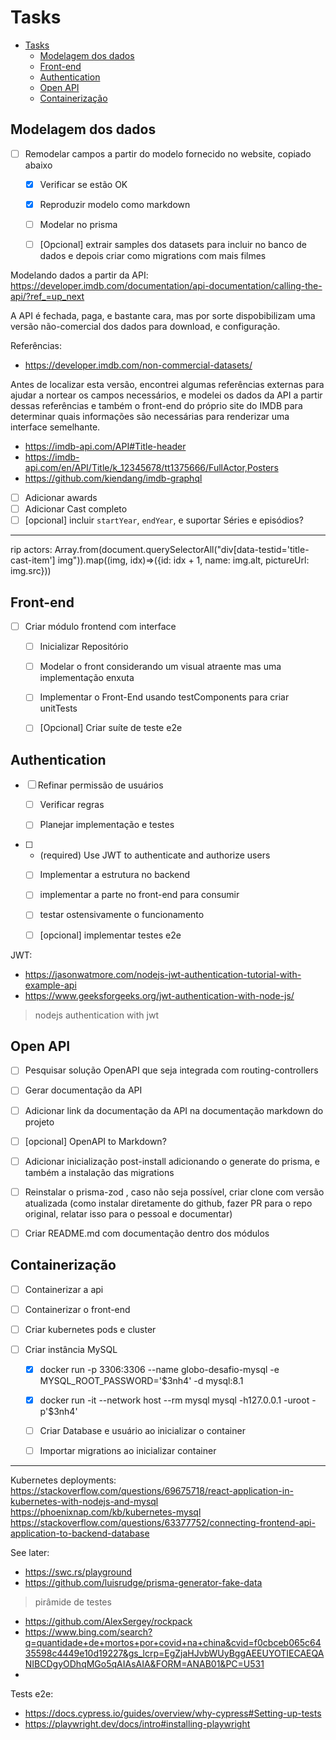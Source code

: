 # Tasks

- [Tasks](#tasks)
  - [Modelagem dos dados](#modelagem-dos-dados)
  - [Front-end](#front-end)
  - [Authentication](#authentication)
  - [Open API](#open-api)
  - [Containerização](#containerização)


## Modelagem dos dados


- [ ] Remodelar campos a partir do modelo fornecido no website, copiado abaixo
  - [x] Verificar se estão OK
  - [x] Reproduzir modelo como markdown
  - [ ] Modelar no prisma
  - [ ] [Opcional] extrair samples dos datasets para incluir no banco de dados e depois criar como migrations com mais filmes


Modelando dados a partir da API:
https://developer.imdb.com/documentation/api-documentation/calling-the-api/?ref_=up_next

A API é fechada, paga, e bastante cara, mas por sorte dispobibilizam uma versão não-comercial dos dados para download, e configuração.

Referências:
* https://developer.imdb.com/non-commercial-datasets/

Antes de localizar esta versão, encontrei algumas referências externas para ajudar a nortear os campos necessários, e modelei os dados da API a partir dessas referências e também o front-end do próprio site do IMDB para determinar quais informações são necessárias para renderizar uma interface semelhante.

* https://imdb-api.com/API#Title-header
* https://imdb-api.com/en/API/Title/k_12345678/tt1375666/FullActor,Posters
* https://github.com/kiendang/imdb-graphql



- [ ] Adicionar awards
- [ ] Adicionar Cast completo
- [ ] [opcional] incluir `startYear`, `endYear`, e suportar Séries e episódios?

---
rip actors:
Array.from(document.querySelectorAll("div[data-testid='title-cast-item'] img")).map((img, idx)=>({id: idx + 1, name: img.alt, pictureUrl: img.src}))


## Front-end

- [ ] Criar módulo frontend com interface
  - [ ] Inicializar Repositório
  - [ ] Modelar o front considerando um visual atraente mas uma implementação enxuta
  - [ ] Implementar o Front-End usando testComponents para criar unitTests
  - [ ] [Opcional] Criar suíte de teste e2e



## Authentication

- [ ] Refinar permissão de usuários
  - [ ] Verificar regras
  - [ ] Planejar implementação e testes


- [ ] - (required) Use JWT to authenticate and authorize users
  - [ ] Implementar a estrutura no backend
  - [ ] implementar a parte no front-end para consumir
  - [ ] testar ostensivamente o funcionamento
  - [ ] [opcional] implementar testes e2e



JWT:
- https://jasonwatmore.com/nodejs-jwt-authentication-tutorial-with-example-api
- https://www.geeksforgeeks.org/jwt-authentication-with-node-js/
> nodejs authentication with jwt



## Open API
- [ ] Pesquisar solução OpenAPI que seja integrada com routing-controllers
- [ ] Gerar documentação da API
- [ ] Adicionar link da documentação da API na documentação markdown do projeto
- [ ] [opcional] OpenAPI to Markdown?



- [ ] Adicionar inicialização post-install adicionando o generate do prisma, e também a instalação das migrations


- [ ] Reinstalar o prisma-zod , caso não seja possível, criar clone com versão atualizada (como instalar diretamente do github, fazer PR para o repo original, relatar isso para o pessoal e documentar)

- [ ] Criar README.md com documentação dentro dos módulos


## Containerização

- [ ] Containerizar a api
- [ ] Containerizar o front-end
- [ ] Criar kubernetes pods e cluster


- [ ] Criar instância MySQL
  - [x] docker run -p 3306:3306 --name globo-desafio-mysql -e MYSQL_ROOT_PASSWORD='$3nh4' -d mysql:8.1
  - [x] docker run -it --network host --rm mysql mysql -h127.0.0.1 -uroot -p'$3nh4'
  - [ ] Criar Database e usuário ao inicializar o container
  - [ ] Importar migrations ao inicializar container





---


Kubernetes deployments:
https://stackoverflow.com/questions/69675718/react-application-in-kubernetes-with-nodejs-and-mysql
https://phoenixnap.com/kb/kubernetes-mysql
https://stackoverflow.com/questions/63377752/connecting-frontend-api-application-to-backend-database

See later:
- https://swc.rs/playground
- https://github.com/luisrudge/prisma-generator-fake-data
> pirâmide de testes
- https://github.com/AlexSergey/rockpack
- https://www.bing.com/search?q=quantidade+de+mortos+por+covid+na+china&cvid=f0cbceb065c6435598c4449e10d19227&gs_lcrp=EgZjaHJvbWUyBggAEEUYOTIECAEQANIBCDgyODhqMGo5qAIAsAIA&FORM=ANAB01&PC=U531
- 

Tests e2e:
- https://docs.cypress.io/guides/overview/why-cypress#Setting-up-tests
- https://playwright.dev/docs/intro#installing-playwright
 
